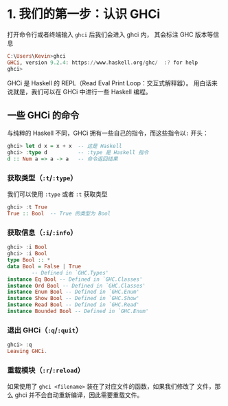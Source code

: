 # 1. 我们的第一步：认识 GHCi

打开命令行或者终端输入 `ghci` 后我们会进入 ghci 内，
其会标注 GHC 版本等信息

```hs
C:\Users\Kevin>ghci
GHCi, version 9.2.4: https://www.haskell.org/ghc/  :? for help
ghci>
```

GHCi 是 Haskell 的 REPL（Read Eval Print Loop：交互式解释器）。
用白话来说就是，我们可以在 GHCi 中进行一些 Haskell 编程。

## 一些 GHCi 的命令

与纯粹的 Haskell 不同，GHCi 拥有一些自己的指令，而这些指令以`:` 开头：

```hs
ghci> let d x = x + x  -- 这是 Haskell
ghci> :type d          -- :type 是 Haskell 指令
d :: Num a => a -> a   -- 命令返回结果
```

### 获取类型（`:t`/`:type`）

我们可以使用 `:type` 或者 `:t` 获取类型

```hs
ghci> :t True
True :: Bool  -- True 的类型为 Bool
```

### 获取信息（`:i`/`:info`）

```hs
ghci> :i Bool
ghci> :i Bool
type Bool :: *
data Bool = False | True
        -- Defined in `GHC.Types'
instance Eq Bool -- Defined in `GHC.Classes'
instance Ord Bool -- Defined in `GHC.Classes'
instance Enum Bool -- Defined in `GHC.Enum'
instance Show Bool -- Defined in `GHC.Show'
instance Read Bool -- Defined in `GHC.Read'
instance Bounded Bool -- Defined in `GHC.Enum'
```

### 退出 GHCi（`:q`/`:quit`）

```hs
ghci> :q
Leaving GHCi.
```

### 重载模块（`:r`/`:reload`）

如果使用了 `ghci <filename>` 装在了对应文件的函数，如果我们修改了
文件，那么 ghci 并不会自动重新编译，因此需要重载文件。

